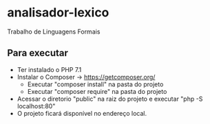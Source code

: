 # analisador-lexico
Trabalho de Linguagens Formais

## Para executar

* Ter instalado o PHP 7.1
* Instalar o Composer -> https://getcomposer.org/
    * Executar "composer install" na pasta do projeto
    * Executar "composer require" na pasta do projeto
* Acessar o diretorio "public" na raiz do projeto e executar "php -S localhost:80"
* O projeto ficará disponível no endereço local.
